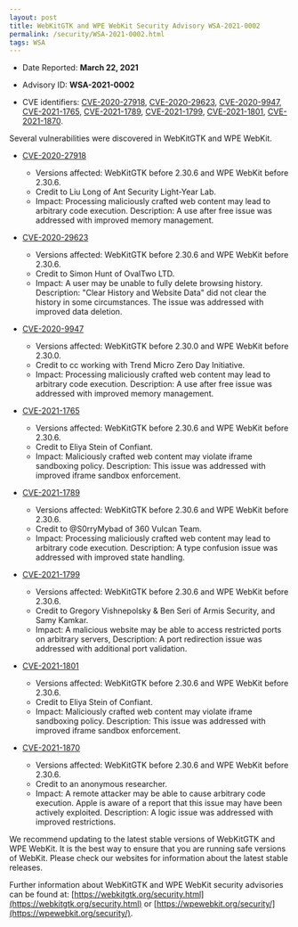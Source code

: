 ```yaml
---
layout: post
title: WebKitGTK and WPE WebKit Security Advisory WSA-2021-0002
permalink: /security/WSA-2021-0002.html
tags: WSA
---
```


* Date Reported: **March 22, 2021**

* Advisory ID: **WSA-2021-0002**

* CVE identifiers: [CVE-2020-27918](#CVE-2020-27918), [CVE-2020-29623](#CVE-2020-29623),
  [CVE-2020-9947](#CVE-2020-9947), [CVE-2021-1765](#CVE-2021-1765),
  [CVE-2021-1789](#CVE-2021-1789), [CVE-2021-1799](#CVE-2021-1799),
  [CVE-2021-1801](#CVE-2021-1801), [CVE-2021-1870](#CVE-2021-1870).


Several vulnerabilities were discovered in WebKitGTK and WPE WebKit.

* <a name="CVE-2020-27918" href="https://cve.mitre.org/cgi-bin/cvename.cgi?name=CVE-2020-27918">CVE-2020-27918</a>
  * Versions affected: WebKitGTK before 2.30.6 and WPE WebKit before
    2.30.6.
  * Credit to Liu Long of Ant Security Light-Year Lab.
  * Impact: Processing maliciously crafted web content may lead to
    arbitrary code execution. Description: A use after free issue was
    addressed with improved memory management.

* <a name="CVE-2020-29623" href="https://cve.mitre.org/cgi-bin/cvename.cgi?name=CVE-2020-29623">CVE-2020-29623</a>
  * Versions affected: WebKitGTK before 2.30.6 and WPE WebKit before
    2.30.6.
  * Credit to Simon Hunt of OvalTwo LTD.
  * Impact: A user may be unable to fully delete browsing history.
    Description: "Clear History and Website Data" did not clear the
    history in some circumstances. The issue was addressed with improved
    data deletion.

* <a name="CVE-2020-9947" href="https://cve.mitre.org/cgi-bin/cvename.cgi?name=CVE-2020-9947">CVE-2020-9947</a>
  * Versions affected: WebKitGTK before 2.30.0 and WPE WebKit before
    2.30.0.
  * Credit to cc working with Trend Micro Zero Day Initiative.
  * Impact: Processing maliciously crafted web content may lead to
    arbitrary code execution. Description: A use after free issue was
    addressed with improved memory management.

* <a name="CVE-2021-1765" href="https://cve.mitre.org/cgi-bin/cvename.cgi?name=CVE-2021-1765">CVE-2021-1765</a>
  * Versions affected: WebKitGTK before 2.30.6 and WPE WebKit before
    2.30.6.
  * Credit to Eliya Stein of Confiant.
  * Impact: Maliciously crafted web content may violate iframe
    sandboxing policy. Description: This issue was addressed with
    improved iframe sandbox enforcement.

* <a name="CVE-2021-1789" href="https://cve.mitre.org/cgi-bin/cvename.cgi?name=CVE-2021-1789">CVE-2021-1789</a>
  * Versions affected: WebKitGTK before 2.30.6 and WPE WebKit before
    2.30.6.
  * Credit to @S0rryMybad of 360 Vulcan Team.
  * Impact: Processing maliciously crafted web content may lead to
    arbitrary code execution. Description: A type confusion issue was
    addressed with improved state handling.

* <a name="CVE-2021-1799" href="https://cve.mitre.org/cgi-bin/cvename.cgi?name=CVE-2021-1799">CVE-2021-1799</a>
  * Versions affected: WebKitGTK before 2.30.6 and WPE WebKit before
    2.30.6.
  * Credit to Gregory Vishnepolsky & Ben Seri of Armis Security, and
    Samy Kamkar.
  * Impact: A malicious website may be able to access restricted ports
    on arbitrary servers, Description: A port redirection issue was
    addressed with additional port validation.

* <a name="CVE-2021-1801" href="https://cve.mitre.org/cgi-bin/cvename.cgi?name=CVE-2021-1801">CVE-2021-1801</a>
  * Versions affected: WebKitGTK before 2.30.6 and WPE WebKit before
    2.30.6.
  * Credit to Eliya Stein of Confiant.
  * Impact: Maliciously crafted web content may violate iframe
    sandboxing policy. Description: This issue was addressed with
    improved iframe sandbox enforcement.

* <a name="CVE-2021-1870" href="https://cve.mitre.org/cgi-bin/cvename.cgi?name=CVE-2021-1870">CVE-2021-1870</a>
  * Versions affected: WebKitGTK before 2.30.6 and WPE WebKit before
    2.30.6.
  * Credit to an anonymous researcher.
  * Impact: A remote attacker may be able to cause arbitrary code
    execution. Apple is aware of a report that this issue may have been
    actively exploited. Description: A logic issue was addressed with
    improved restrictions.


We recommend updating to the latest stable versions of WebKitGTK and WPE
WebKit. It is the best way to ensure that you are running safe versions
of WebKit. Please check our websites for information about the latest
stable releases.

Further information about WebKitGTK and WPE WebKit security advisories can be found at:
[https://webkitgtk.org/security.html](https://webkitgtk.org/security.html) or [https://wpewebkit.org/security/](https://wpewebkit.org/security/).
